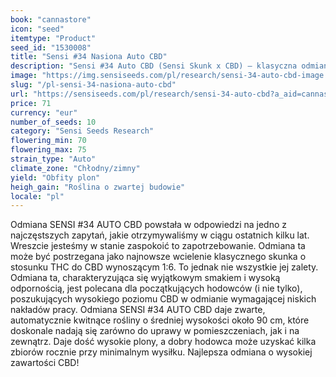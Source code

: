 ```yaml
---
book: "cannastore"
icon: "seed"
itemtype: "Product"
seed_id: "1530008"
title: "Sensi #34 Nasiona Auto CBD"
description: "Sensi #34 Auto CBD (Sensi Skunk x CBD) – klasyczna odmiana skrzyżowana z odmianą o dużej zawartości kannabidiolu, dostarczająca rozmaitych wrażeń. Tutaj kupisz nasiona."
image: "https://img.sensiseeds.com/pl/research/sensi-34-auto-cbd-image.png"
slug: "/pl-sensi-34-nasiona-auto-cbd"
url: "https://sensiseeds.com/pl/research/sensi-34-auto-cbd?a_aid=cannastore"
price: 71
currency: "eur"
number_of_seeds: 10
category: "Sensi Seeds Research"
flowering_min: 70
flowering_max: 75
strain_type: "Auto"
climate_zone: "Chłodny/zimny"
yield: "Obfity plon"
heigh_gain: "Roślina o zwartej budowie"
locale: "pl"
---
```

Odmiana SENSI #34 AUTO CBD powstała w odpowiedzi na jedno z najczęstszych zapytań, jakie otrzymywaliśmy w ciągu ostatnich kilku lat. Wreszcie jesteśmy w stanie zaspokoić to zapotrzebowanie. Odmiana ta może być postrzegana jako najnowsze wcielenie klasycznego skunka o stosunku THC do CBD wynoszącym 1:6. To jednak nie wszystkie jej zalety. Odmiana ta, charakteryzująca się wyjątkowym smakiem i wysoką odpornością, jest polecana dla początkujących hodowców (i nie tylko), poszukujących wysokiego poziomu CBD w odmianie wymagającej niskich nakładów pracy. Odmiana SENSI #34 AUTO CBD daje zwarte, automatycznie kwitnące rośliny o średniej wysokości około 90 cm, które doskonale nadają się zarówno do uprawy w pomieszczeniach, jak i na zewnątrz. Daje dość wysokie plony, a dobry hodowca może uzyskać kilka zbiorów rocznie przy minimalnym wysiłku. Najlepsza odmiana o wysokiej zawartości CBD!
